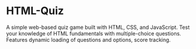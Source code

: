# HTML-Quiz
A simple web-based quiz game built with HTML, CSS, and JavaScript. Test your knowledge of HTML fundamentals with multiple-choice questions. Features dynamic loading of questions and options, score tracking.
